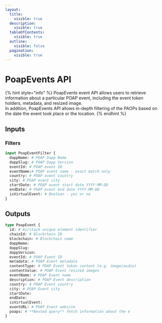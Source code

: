 ```yaml
---
layout:
  title:
    visible: true
  description:
    visible: true
  tableOfContents:
    visible: true
  outline:
    visible: false
  pagination:
    visible: true
---
```


# PoapEvents API

{% hint style="info" %}
PoapEvents event API allows users to retrieve information about a particular POAP event, including the event token holders, metadata, and resized image.\
In addition, PoapEvents API allows in-depth filtering of the PAOPs based on the date the event took place or the location.
{% endhint %}

## Inputs

### Filters

```graphql
input PoapEventFilter {
  dappName: # POAP Dapp Name
  dappSlug: # POAP Dapp Version
  eventId: # POAP event ID 
  eventName:# POAP event name - exact match only
  country: # POAP event country
  city: # POAP event city
  startDate: # POAP event start date YYYY-MM-DD
  endDate: # POAP event end date YYYY-MM-DD
  isVirtualEvent: # Boolean - yes or no
}
```

## Outputs

```graphql
type PoapEvent {
  id: # Airstack unique element identifier
  chainId: # Blockchain ID 
  blockchain: # Blockchain name
  dappName: 
  dappSlug: 
  dappVersion: 
  eventId: # POAP Event ID
  metadata: # POAP Event metadata
  contentType: # POAP Event token content (e.g. image/audio)
  contentValue: # POAP Event resized images
  eventName: # POAP Event name
  description: # POAP Event description
  country: # POAP Event country
  city: # POAP Event city
  startDate:
  endDate: 
  isVirtualEvent: 
  eventURL: # POAP Event website
  poaps: # **Nested query** fetch information about the e
}
```
